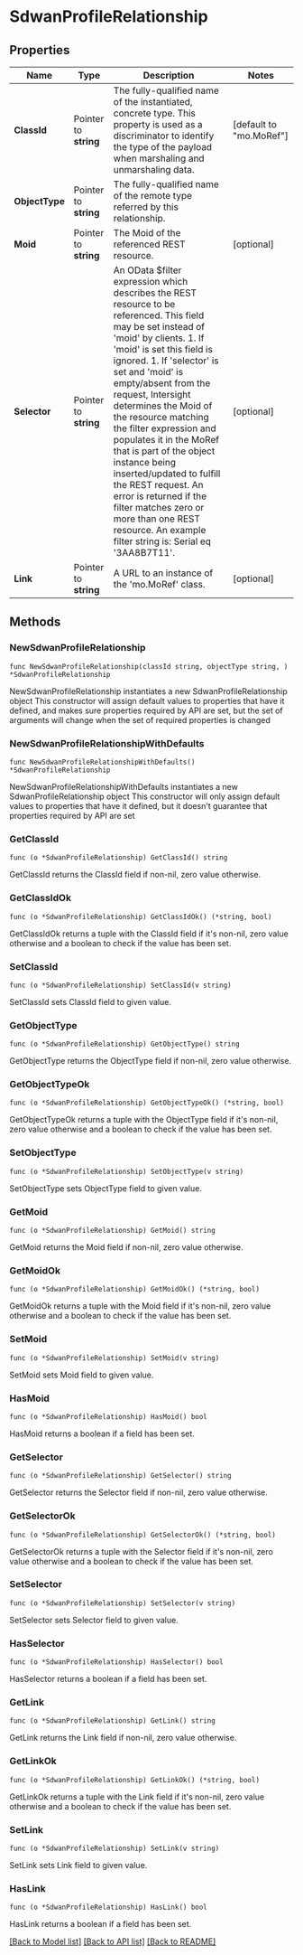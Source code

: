 # SdwanProfileRelationship

## Properties

Name | Type | Description | Notes
------------ | ------------- | ------------- | -------------
**ClassId** | Pointer to **string** | The fully-qualified name of the instantiated, concrete type. This property is used as a discriminator to identify the type of the payload when marshaling and unmarshaling data. | [default to "mo.MoRef"]
**ObjectType** | Pointer to **string** | The fully-qualified name of the remote type referred by this relationship. | 
**Moid** | Pointer to **string** | The Moid of the referenced REST resource. | [optional] 
**Selector** | Pointer to **string** | An OData $filter expression which describes the REST resource to be referenced. This field may be set instead of &#39;moid&#39; by clients. 1. If &#39;moid&#39; is set this field is ignored. 1. If &#39;selector&#39; is set and &#39;moid&#39; is empty/absent from the request, Intersight determines the Moid of the resource matching the filter expression and populates it in the MoRef that is part of the object instance being inserted/updated to fulfill the REST request. An error is returned if the filter matches zero or more than one REST resource. An example filter string is: Serial eq &#39;3AA8B7T11&#39;. | [optional] 
**Link** | Pointer to **string** | A URL to an instance of the &#39;mo.MoRef&#39; class. | [optional] 

## Methods

### NewSdwanProfileRelationship

`func NewSdwanProfileRelationship(classId string, objectType string, ) *SdwanProfileRelationship`

NewSdwanProfileRelationship instantiates a new SdwanProfileRelationship object
This constructor will assign default values to properties that have it defined,
and makes sure properties required by API are set, but the set of arguments
will change when the set of required properties is changed

### NewSdwanProfileRelationshipWithDefaults

`func NewSdwanProfileRelationshipWithDefaults() *SdwanProfileRelationship`

NewSdwanProfileRelationshipWithDefaults instantiates a new SdwanProfileRelationship object
This constructor will only assign default values to properties that have it defined,
but it doesn't guarantee that properties required by API are set

### GetClassId

`func (o *SdwanProfileRelationship) GetClassId() string`

GetClassId returns the ClassId field if non-nil, zero value otherwise.

### GetClassIdOk

`func (o *SdwanProfileRelationship) GetClassIdOk() (*string, bool)`

GetClassIdOk returns a tuple with the ClassId field if it's non-nil, zero value otherwise
and a boolean to check if the value has been set.

### SetClassId

`func (o *SdwanProfileRelationship) SetClassId(v string)`

SetClassId sets ClassId field to given value.


### GetObjectType

`func (o *SdwanProfileRelationship) GetObjectType() string`

GetObjectType returns the ObjectType field if non-nil, zero value otherwise.

### GetObjectTypeOk

`func (o *SdwanProfileRelationship) GetObjectTypeOk() (*string, bool)`

GetObjectTypeOk returns a tuple with the ObjectType field if it's non-nil, zero value otherwise
and a boolean to check if the value has been set.

### SetObjectType

`func (o *SdwanProfileRelationship) SetObjectType(v string)`

SetObjectType sets ObjectType field to given value.


### GetMoid

`func (o *SdwanProfileRelationship) GetMoid() string`

GetMoid returns the Moid field if non-nil, zero value otherwise.

### GetMoidOk

`func (o *SdwanProfileRelationship) GetMoidOk() (*string, bool)`

GetMoidOk returns a tuple with the Moid field if it's non-nil, zero value otherwise
and a boolean to check if the value has been set.

### SetMoid

`func (o *SdwanProfileRelationship) SetMoid(v string)`

SetMoid sets Moid field to given value.

### HasMoid

`func (o *SdwanProfileRelationship) HasMoid() bool`

HasMoid returns a boolean if a field has been set.

### GetSelector

`func (o *SdwanProfileRelationship) GetSelector() string`

GetSelector returns the Selector field if non-nil, zero value otherwise.

### GetSelectorOk

`func (o *SdwanProfileRelationship) GetSelectorOk() (*string, bool)`

GetSelectorOk returns a tuple with the Selector field if it's non-nil, zero value otherwise
and a boolean to check if the value has been set.

### SetSelector

`func (o *SdwanProfileRelationship) SetSelector(v string)`

SetSelector sets Selector field to given value.

### HasSelector

`func (o *SdwanProfileRelationship) HasSelector() bool`

HasSelector returns a boolean if a field has been set.

### GetLink

`func (o *SdwanProfileRelationship) GetLink() string`

GetLink returns the Link field if non-nil, zero value otherwise.

### GetLinkOk

`func (o *SdwanProfileRelationship) GetLinkOk() (*string, bool)`

GetLinkOk returns a tuple with the Link field if it's non-nil, zero value otherwise
and a boolean to check if the value has been set.

### SetLink

`func (o *SdwanProfileRelationship) SetLink(v string)`

SetLink sets Link field to given value.

### HasLink

`func (o *SdwanProfileRelationship) HasLink() bool`

HasLink returns a boolean if a field has been set.


[[Back to Model list]](../README.md#documentation-for-models) [[Back to API list]](../README.md#documentation-for-api-endpoints) [[Back to README]](../README.md)


